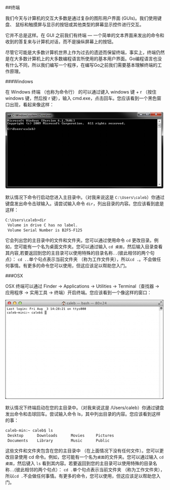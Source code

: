 ##终端

我们今天与计算机的交互大多数是通过复杂的图形用户界面 (GUIs)。我们使用键盘、 鼠标和触摸屏与显示的按钮或其他类型的屏幕显示控件进行交互。

它并不总是这样。在 GUI 之前我们有终端 — 一个简单的文本界面来发出的命令和收到的答复来与计算机对话，而不是操纵屏幕上的按钮。

尽管它可能是大多数计算机世界上作为过去的遗迹而保留终端，事实上，终端仍然是在大多数计算机上的大多数编程语言所使用的基本用户界面。Go编程语言也没有什么不同，所以我们编写一个程序，在编写Go之前我们需要基本理解终端的工作原理。

###Windows


在 Windows 终端 （也称为命令行） 的可以通过键入 windows 键 + r （按住 windows 键，然后按 r 键），输入 cmd.exe，点击回车。您应该看到一个黑色窗口出现，看起来像这样：

![Terminal](../img/1-windows-ter.png)

默认情况下命令行启动您进入主目录中。（对我来说这是 `C:\Users\caleb`）你通过键盘发出命令击球输入。请尝试输入命令 `dir`，列出目录的内容。您应该看到底是这样：

    C:\Users\caleb>dir
     Volume in drive C has no label.
     Volume Serial Number is B2F5-F125

它会列出您的主目录中的文件和文件夹。您可以通过使用命令 `cd` 更改目录。例如，您可能有一个名为桌面文件夹。您可以通过输入 `cd 桌面`，然后输入目录查看其内容,若要返回到您的主目录可以使用特殊的目录名称`..`(彼此相邻的两个句点）： `cd ..`单个句点表示当前文件夹 （称为工作文件夹），所以`cd .`。不会做任何事情。有更多的命令您可以使用，但这应该足以帮助您入门。

###OSX

 OSX 终端可以通过 Finder → Applications → Utilities → Terminal（查找器 → 应用程序 → 实用工具 → 终端）开启终端。您应该看到一个像这样的窗口：

![Terminal](../img/1-mac-ter.png)

默认情况下终端启动在您的主目录中。（对我来说这是 /Users/caleb）你通过键盘发出命令和击球回车。尝试输入命令 ls，其中列出目录的内容。您应该看到这样的事：

    caleb-min:~ caleb$ ls
     Desktop      Downloads      Movies     Pictures
     Documents    Library        Music      Public

这些文件和文件夹包含在您的主目录中 （在上面情况下没有任何文件）。您可以更改目录使用 cd 命令。例如，您可能有一个名为`桌面`的文件夹。您可以通过输入 `cd 桌面`，然后键入 `ls` 看到其内容。若要返回到您的主目录可以使用特殊的目录名称`..`(彼此相邻的两个句点）： `cd .`单个句点表示当前文件夹 （称为工作文件夹），所以`cd .`不会做任何事情。有更多的命令，您可以使用，但这应该足以帮助您入门。